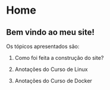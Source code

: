 # Home

## Bem vindo ao meu site! 

Os tópicos apresentados são:

1. Como foi feita a construção do site?

2. Anotações do Curso de Linux

3. Anotações do Curso de Docker
